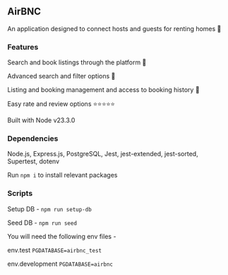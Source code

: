 ## AirBNC

An application designed to connect hosts and guests for renting homes 🤝️

### Features

Search and book listings through the platform 🏡️

Advanced search and filter options 🔎️

Listing and booking management and access to booking history 📝️

Easy rate and review options ⭐️⭐️⭐️⭐️⭐️

Built with Node v23.3.0

### Dependencies

Node.js, Express.js, PostgreSQL, Jest, jest-extended, jest-sorted, Supertest, dotenv

Run `npm i` to install relevant packages

### Scripts

Setup DB - `npm run setup-db`

Seed DB - `npm run seed`

You will need the following env files -

env.test `PGDATABASE=airbnc_test`

env.development `PGDATABASE=airbnc`
